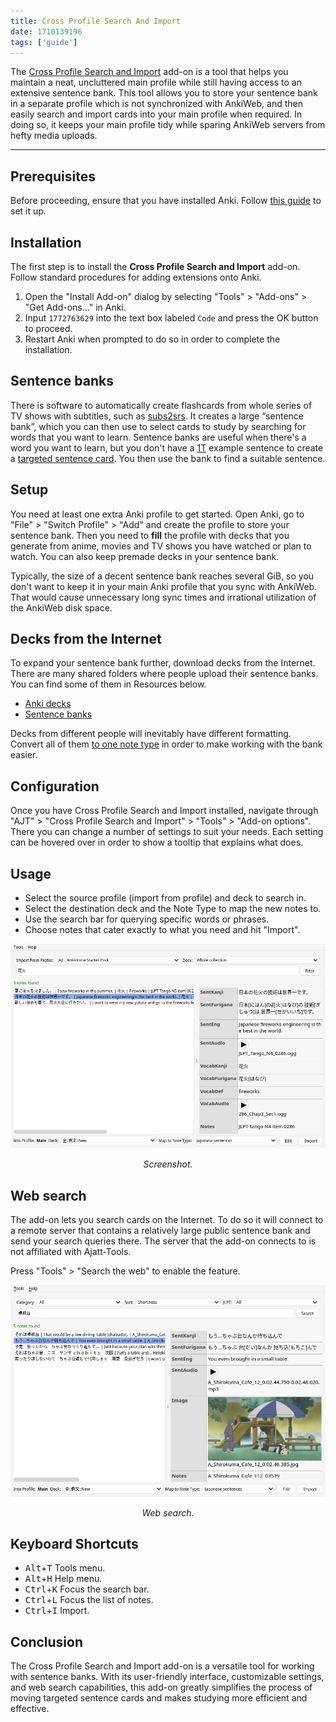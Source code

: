 ```yaml
---
title: Cross Profile Search And Import
date: 1710139196
tags: ['guide']
---
```


The [Cross Profile Search and Import](https://ankiweb.net/shared/info/1772763629) add-on
is a tool that helps you maintain a neat,
uncluttered main profile while still having access to an extensive sentence bank.
This tool allows you to store your sentence bank
in a separate profile which is not synchronized with AnkiWeb,
and then easily search and import cards into your main profile when required.
In doing so,
it keeps your main profile tidy
while sparing AnkiWeb servers from hefty media uploads.

****

## Prerequisites

Before proceeding, ensure that you have installed Anki.
Follow [this guide](setting-up-anki.html) to set it up.

## Installation

The first step is to install the **Cross Profile Search and Import** add-on.
Follow standard procedures for adding extensions onto Anki.

1) Open the "Install Add-on" dialog by selecting "Tools" > "Add-ons" > "Get Add-ons..." in Anki.
2) Input `1772763629` into the text box labeled `Code` and press the OK button to proceed.
1) Restart Anki when prompted to do so in order to complete the installation.

## Sentence banks

There is software to automatically create flashcards from whole series of TV shows with subtitles,
such as [subs2srs](our-immersion-learning-toolset.html#subs2srs).
It creates a large “sentence bank”,
which you can then use to select cards to study
by searching for words that you want to learn.
Sentence banks are useful when there's a word you want to learn,
but you don't have a [1T](one-target-sentences.html) example sentence
to create a [targeted sentence card](discussing-various-card-templates.html#targeted-sentence-cards).
You then use the bank to find a suitable sentence.

## Setup

You need at least one extra Anki profile to get started.
Open Anki,
go to "File" > "Switch Profile" > "Add" and create the profile to store your sentence bank.
Then you need to **fill** the profile with decks that you generate
from anime, movies and TV shows you have watched or plan to watch.
You can also keep premade decks in your sentence bank.

Typically, the size of a decent sentence bank reaches several GiB,
so you don't want to keep it in your main Anki profile that you sync with AnkiWeb.
That would cause unnecessary long sync times
and irrational utilization of the AnkiWeb disk space.

## Decks from the Internet

To expand your sentence bank further, download decks from the Internet.
There are many shared folders where people upload their sentence banks.
You can find some of them in Resources below.

* [Anki decks](resources.html#anki-decks)
* [Sentence banks](resources.html#sentence-banks)

Decks from different people will inevitably have different formatting.
Convert all of them [to one note type](how-to-change-note-types.html)
in order to make working with the bank easier.

## Configuration

Once you have Cross Profile Search and Import installed,
navigate through "AJT" > "Cross Profile Search and Import" > "Tools" > "Add-on options".
There you can change a number of settings to suit your needs.
Each setting can be hovered over in order to show a tooltip that explains what does.

## Usage

- Select the source profile (import from profile) and deck to search in.
- Select the destination deck and the Note Type to map the new notes to.
- Use the search bar for querying specific words or phrases.
- Choose notes that cater exactly to what you need and hit "Import".

<p align="center"><img alt="screenshot" class="shadow" src="img/cropro-collection-search.webp"></p>
<p align="center"><i>Screenshot.</i></p>

## Web search

The add-on lets you search cards on the Internet.
To do so it will connect to a remote server that contains a relatively large public sentence bank
and send your search queries there.
The server that the add-on connects to is not affiliated with Ajatt-Tools.

Press "Tools" > "Search the web" to enable the feature.

<p align="center"><img alt="screenshot" class="shadow" src="img/cropro-web-search.webp"></p>
<p align="center"><i>Web search.</i></p>

## Keyboard Shortcuts

* <kbd>Alt</kbd>+<kbd>T</kbd> Tools menu.
* <kbd>Alt</kbd>+<kbd>H</kbd> Help menu.
* <kbd>Ctrl</kbd>+<kbd>K</kbd> Focus the search bar.
* <kbd>Ctrl</kbd>+<kbd>L</kbd> Focus the list of notes.
* <kbd>Ctrl</kbd>+<kbd>I</kbd> Import.

## Conclusion

The Cross Profile Search and Import add-on is a versatile tool
for working with sentence banks.
With its user-friendly interface,
customizable settings,
and web search capabilities,
this add-on
greatly simplifies the process of moving targeted sentence cards
and makes studying more efficient and effective.
